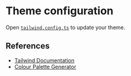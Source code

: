 # Theme configuration

Open [`tailwind.config.ts`](../../apps/src/tailwind.config.ts) to update your theme.

## References

- [Tailwind Documentation](https://tailwindcss.com/docs/configuration)
- [Colour Palette Generator](https://uicolors.app/create)
